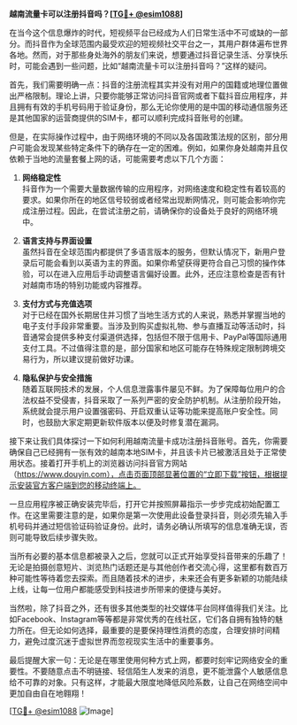 **越南流量卡可以注册抖音吗？[[TG💪+ @esim1088](https://t.me/s/esim1088)]**

在当今这个信息爆炸的时代，短视频平台已经成为人们日常生活中不可或缺的一部分。而抖音作为全球范围内最受欢迎的短视频社交平台之一，其用户群体遍布世界各地。然而，对于那些身处海外的朋友们来说，想要通过抖音记录生活、分享快乐时，可能会遇到一些问题，比如“越南流量卡可以注册抖音吗？”这样的疑问。

首先，我们需要明确一点：抖音的注册流程其实并没有对用户的国籍或地理位置做出严格限制。理论上讲，只要你能够正常访问抖音官网或者下载抖音应用程序，并且拥有有效的手机号码用于验证身份，那么无论你使用的是中国的移动通信服务还是其他国家的运营商提供的SIM卡，都可以顺利完成抖音账号的创建。

但是，在实际操作过程中，由于网络环境的不同以及各国政策法规的区别，部分用户可能会发现某些特定条件下的确存在一定的困难。例如，如果你身处越南并且仅依赖于当地的流量套餐上网的话，可能需要考虑以下几个方面：

1. **网络稳定性**  
   抖音作为一个需要大量数据传输的应用程序，对网络速度和稳定性有着较高的要求。如果你所在的地区信号较弱或者经常出现断网情况，则可能会影响你完成注册过程。因此，在尝试注册之前，请确保你的设备处于良好的网络环境中。

2. **语言支持与界面设置**  
   虽然抖音在全球范围内都提供了多语言版本的服务，但默认情况下，新用户登录后可能会看到以英语为主的界面。如果你希望获得更符合自己习惯的操作体验，可以在进入应用后手动调整语言偏好设置。此外，还应注意检查是否有针对越南市场的特别功能或内容推荐。

3. **支付方式与充值选项**  
   对于已经在国外长期居住并习惯了当地生活方式的人来说，熟悉并掌握当地的电子支付手段非常重要。当涉及到购买虚拟礼物、参与直播互动等活动时，抖音通常会提供多种支付渠道供选择，包括但不限于信用卡、PayPal等国际通用支付工具。不过值得注意的是，部分国家和地区可能存在特殊规定限制跨境交易行为，所以建议提前做好功课。

4. **隐私保护与安全措施**  
   随着互联网技术的发展，个人信息泄露事件屡见不鲜。为了保障每位用户的合法权益不受侵害，抖音采取了一系列严密的安全防护机制。从注册阶段开始，系统就会提示用户设置强密码、开启双重认证等功能来提高账户安全性。同时，也鼓励大家定期更新软件版本以便及时修复潜在漏洞。

接下来让我们具体探讨一下如何利用越南流量卡成功注册抖音账号。首先，你需要确保自己已经拥有一张有效的越南本地SIM卡，并且该卡片已被激活且处于正常使用状态。接着打开手机上的浏览器访问抖音官方网站（https://www.douyin.com），点击页面顶部显著位置的“立即下载”按钮，根据提示安装官方客户端到您的移动终端上。

一旦应用程序被正确安装完毕后，打开它并按照屏幕指示一步步完成初始配置工作。在这里需要注意的是，如果你是第一次使用此设备登录抖音，则必须先输入手机号码并通过短信验证码验证身份。此时，请务必确认所填写的信息准确无误，否则可能导致后续步骤失败。

当所有必要的基本信息都被录入之后，您就可以正式开始享受抖音带来的乐趣了！无论是拍摄创意短片、浏览热门话题还是与其他创作者交流心得，这里都有数百万种可能性等待着您去探索。而且随着技术的进步，未来还会有更多新颖的功能陆续上线，让每一位用户都能感受到科技进步所带来的便捷与美好。

当然啦，除了抖音之外，还有很多其他类型的社交媒体平台同样值得我们关注。比如Facebook、Instagram等等都是非常优秀的在线社区，它们各自拥有独特的魅力所在。但无论如何选择，最重要的是要保持理性消费的态度，合理安排时间精力，避免过度沉迷于虚拟世界而忽视现实生活中的重要事务。

最后提醒大家一句：无论是在哪里使用何种方式上网，都要时刻牢记网络安全的重要性。不要随意点击不明链接、轻信陌生人发来的消息，更不能泄露个人敏感信息给不可靠的对象。只有这样，才能最大限度地降低风险系数，让自己在网络空间中更加自由自在地翱翔！

[[TG💪+ @esim1088](https://t.me/s/esim1088) ![Image](https://i.postimg.cc/4NQfJmqS/Snipaste-2025-05-13-00-14-12.png)]